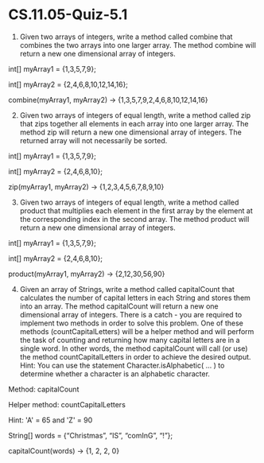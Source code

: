 # CS.11.05-Quiz-5.1

1. Given two arrays of integers, write a method called combine that combines the two arrays into one larger array. The method combine will return a new one dimensional array of integers.

int[] myArray1 = {1,3,5,7,9};

int[] myArray2 = {2,4,6,8,10,12,14,16};

combine(myArray1, myArray2) → {1,3,5,7,9,2,4,6,8,10,12,14,16}

2. Given two arrays of integers of equal length, write a method called zip that zips together all elements in each array into one larger array. The method zip will return a new one dimensional array of integers. The returned array will not necessarily be sorted.

int[] myArray1 = {1,3,5,7,9};

int[] myArray2 = {2,4,6,8,10};

zip(myArray1, myArray2) → {1,2,3,4,5,6,7,8,9,10}

3. Given two arrays of integers of equal length, write a method called product that multiplies each element in the first array by the element at the corresponding index in the second array. The method product will return a new one dimensional array of integers.  

int[] myArray1 = {1,3,5,7,9};

int[] myArray2 = {2,4,6,8,10};

product(myArray1, myArray2) → {2,12,30,56,90}

4. Given an array of Strings, write a method called capitalCount that calculates the number of capital letters in each String and stores them into an array. The method capitalCount will return a new one dimensional array of integers. There is a catch - you are required to implement two methods in order to solve this problem. One of these methods (countCapitalLetters) will be a helper method and will perform the task of counting and returning how many capital letters are in a single word. In other words, the method capitalCount will call (or use) the method countCapitalLetters in order to achieve the desired output. Hint: You can use the statement Character.isAlphabetic( … ) to determine whether a character is an alphabetic character. 

Method: capitalCount

Helper method: countCapitalLetters

Hint: 'A' = 65 and 'Z' = 90

String[] words = {“Christmas”, “IS”, “comInG”, “!”};

capitalCount(words) → {1, 2, 2, 0}
